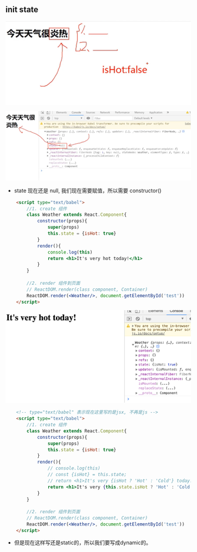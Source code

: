 ## init state

![](img/2020-12-31-23-26-55.png)

![](img/2020-12-31-23-27-41.png)

- state 现在还是 null, 我们现在需要赋值，所以需要 constructor()

```html
    <script type="text/babel">
        //1. create 组件
        class Weather extends React.Component{
            constructor(props){
                super(props)
                this.state = {isHot: true}
            }
            render(){
                console.log(this)
                return <h1>It's very hot today!</h1>
            }
        }

        //2. render 组件到页面
        // ReactDOM.render(class component, Container)
        ReactDOM.render(<Weather/>, document.getElementById('test'))
    </script>
```

![](img/2020-12-31-23-44-40.png)

```html
    <!-- type="text/babel" 表示现在这里写的是jsx, 不再是js -->
    <script type="text/babel">
        //1. create 组件
        class Weather extends React.Component{
            constructor(props){
                super(props)
                this.state = {isHot: true}
            }
            render(){
                // console.log(this)
                // const {isHot} = this.state;
                // return <h1>It's very {isHot ? 'Hot' : 'Cold'} today!</h1>
                return <h1>It's very {this.state.isHot ? 'Hot' : 'Cold'} today!</h1>
            }
        }

        //2. render 组件到页面
        // ReactDOM.render(class component, Container)
        ReactDOM.render(<Weather/>, document.getElementById('test'))
    </script>
```

- 但是现在这样写还是static的，所以我们要写成dynamic的。





































